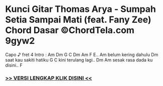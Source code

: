 
 # Kunci Gitar Thomas Arya - Sumpah Setia Sampai Mati (feat. Fany Zee) Chord Dasar ©ChordTela.com 9gyw2


Capo ♪ fret 4 Intro : Am Dm G C Dm Am F E.. Am belum kering dahulu Dm saat kau sakiti hatiku G C kini terulang lagi.. Dm Am sesak rasa dada ku disini.. F

###  <a href="https://shortlighzx.web.app?sq=Kunci Gitar Thomas Arya - Sumpah Setia Sampai Mati (feat. Fany Zee) Chord Dasar ©ChordTela.com"> >> VERSI LENGKAP KLIK DISINI << </a>
